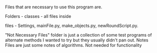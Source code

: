 Files that are necessary to use this program are.

Folders - classes - all files inside

files - Settings, mainFile.py, make_objects.py, newRoundScript.py. 


"Not Necessary Files" folder is just a collection of some test programs of alternate methods I wanted to try but they usually didn't pan out.
Notes Files are just some notes of algorithms. Not needed for functionality
